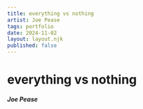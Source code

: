```yaml
---
title: everything vs nothing
artist: Joe Pease
tags: portfolio
date: 2024-11-02
layout: layout.njk
published: false
---
```


# everything vs nothing
##### Joe Pease
